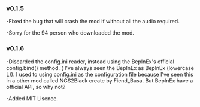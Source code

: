 ### v0.1.5
-Fixed the bug that will crash the mod if without all the audio required.

-Sorry for the 94 person who downloaded the mod.

### v0.1.6
-Discarded the config.ini reader, instead using the BepInEx's official config.bind() method. ( I've always seen the BepInEx as BeplnEx (lowercase L)). I used to using config.ini as the configuration file because I've seen this in a other mod called NGS2Black create by Fiend_Busa. But BepInEx have a official API, so why not?

-Added MIT Lisence.
